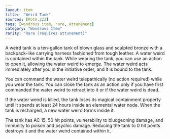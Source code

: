 ```yaml
---
layout: item
title:  "Weird Tank"
sources: [PotA.223]
tags: [wondrous item, rare, attunement]
category: "Wondrous Item"
rarity: "Rare (requires attunement)"
---
```


A weird tank is a ten-gallon tank of blown glass and sculpted bronze with a backpack-like carrying harness fashioned from tough leather. A water weird is contained within the tank. While wearing the tank, you can use an action to open it, allowing the water weird to emerge. The water weird acts immediately after you in the initiative order, and it is bound to the tank.

You can command the water weird telepathically (no action required) while you wear the tank. You can close the tank as an action only if you have first commanded the water weird to retract into it or if the water weird is dead.

If the water weird is killed, the tank loses its magical containment property until it spends at least 24 hours inside an elemental water node. When the tank is recharged, a new water weird forms inside it.

The tank has AC 15, 50 hit points, vulnerability to bludgeoning damage, and immunity to poison and psychic damage. Reducing the tank to 0 hit points destroys it and the water weird contained within it.
